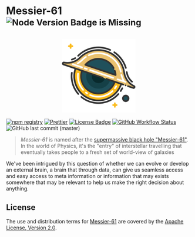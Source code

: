Messier-61 <sup>![Node Version Badge is Missing][node version badge]</sup>
==========

<div align="center">
<img src="https://raw.githubusercontent.com/paion-data/Messier-61/master/docs/static/img/logo.svg" width="200px" />
</div>

[![npm registry][npm registry]](https://www.npmjs.com/package/@paiondata/messier-61)
[![Prettier][Prettier badge]](https://prettier.io/)
[![License Badge][license badge]](https://www.apache.org/licenses/LICENSE-2.0)
[![GitHub Workflow Status][release status]](https://github.com/paion-data/messier-61/actions/workflows/ci-cd.yml)
![GitHub last commit (master)](https://img.shields.io/github/last-commit/paion-data/messier-61/master?logo=github&style=for-the-badge)

> _Messier-61_ is named after the [supermassive black hole "Messier-61"][Messier-61 Wikipedia]. In the world of Physics,
> it's the "entry" of interstellar travelling that eventually takes people to a fresh set of world-view of galaxies

We've been intrigued by this question of whether we can evolve or develop an external brain, a brain that through data,
can give us seamless access and easy access to meta information or information that may exists somewhere that may be
relevant to help us make the right decision about anything.

License
-------

The use and distribution terms for [Messier-61][Messier-61 documentation] are covered by the
[Apache License, Version 2.0][Apache License, Version 2.0].

[Apache License, Version 2.0]: http://www.apache.org/licenses/LICENSE-2.0.html

[license badge]: https://img.shields.io/badge/Apache%202.0-F25910.svg?style=for-the-badge&logo=Apache&logoColor=white

[Messier-61 documentation]: https://paion-data.github.io/Messier-61/
[Messier-61 Wikipedia]: https://en.wikipedia.org/wiki/Messier_61

[node version badge]: https://img.shields.io/node/v/messier-61?logo=Node.js&logoColor=white&style=for-the-badge
[npm registry]: https://img.shields.io/npm/v/@paiondata/messier-61?logo=npm&style=for-the-badge

[Prettier badge]: https://img.shields.io/badge/code_style-prettier-ff69b4.svg?style=for-the-badge&logo=Prettier

[release status]: https://img.shields.io/github/actions/workflow/status/paion-data/messier-61/ci-cd.yml?branch=master&logo=github&style=for-the-badge
